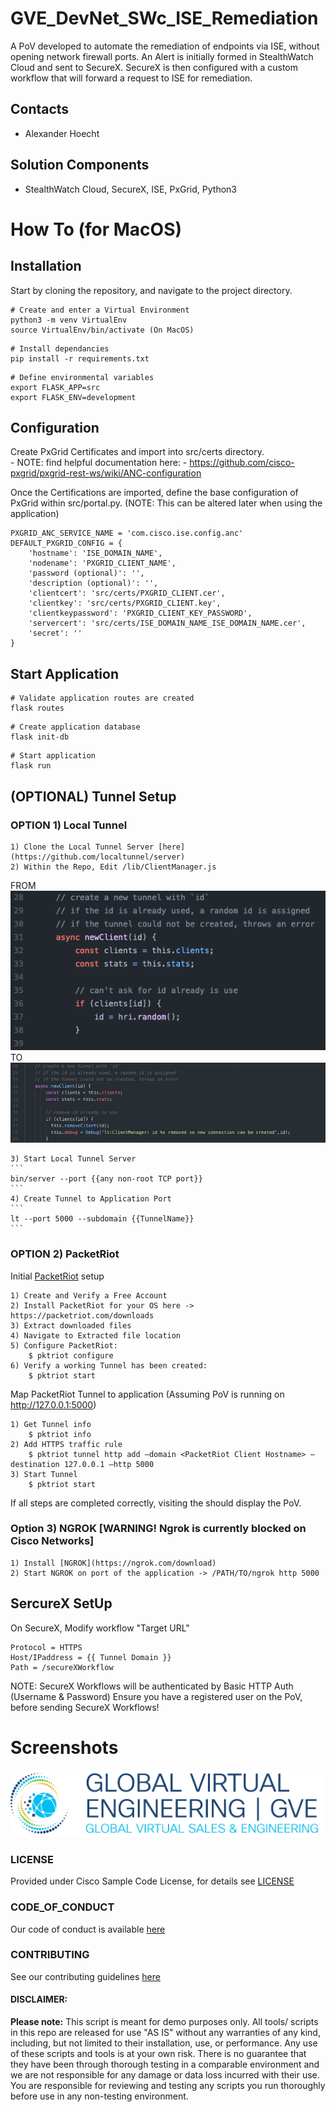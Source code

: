 # GVE_DevNet_SWc_ISE_Remediation
A PoV developed to automate the remediation of endpoints via ISE, without opening network firewall ports.
An Alert is initially formed in StealthWatch Cloud and sent to SecureX.
SecureX is then configured with a custom workflow that will forward a request to ISE for remediation.

## Contacts
* Alexander Hoecht

## Solution Components
* StealthWatch Cloud, SecureX, ISE, PxGrid, Python3

# How To (for MacOS)
## Installation
Start by cloning the repository, and navigate to the project directory.
```
# Create and enter a Virtual Environment
python3 -m venv VirtualEnv
source VirtualEnv/bin/activate (On MacOS)
```
```
# Install dependancies
pip install -r requirements.txt
```
```
# Define environmental variables
export FLASK_APP=src
export FLASK_ENV=development
```

## Configuration
Create PxGrid Certificates and import into src/certs directory.<br>
    - NOTE: find helpful documentation here:
        - https://github.com/cisco-pxgrid/pxgrid-rest-ws/wiki/ANC-configuration

Once the Certifications are imported, define the base configuration of PxGrid within src/portal.py.
(NOTE: This can be altered later when using the application)
```
PXGRID_ANC_SERVICE_NAME = 'com.cisco.ise.config.anc'
DEFAULT_PXGRID_CONFIG = {
	'hostname': 'ISE_DOMAIN_NAME',
    'nodename': 'PXGRID_CLIENT_NAME',
    'password (optional)': '',
    'description (optional)': '',
    'clientcert': 'src/certs/PXGRID_CLIENT.cer',
    'clientkey': 'src/certs/PXGRID_CLIENT.key',
    'clientkeypassword': 'PXGRID_CLIENT_KEY_PASSWORD',
    'servercert': 'src/certs/ISE_DOMAIN_NAME_ISE_DOMAIN_NAME.cer',
    'secret': ''
}
```

## Start Application
```
# Validate application routes are created
flask routes
```
```
# Create application database
flask init-db
```
```
# Start application
flask run
```

## (OPTIONAL) Tunnel Setup
### OPTION 1) Local Tunnel
    1) Clone the Local Tunnel Server [here](https://github.com/localtunnel/server)
    2) Within the Repo, Edit /lib/ClientManager.js
FROM<br>
![IMAGES/oldClientManager.png](IMAGES/oldClientManager.png)
<br>TO<br>
![IMAGES/newClientManager.png](IMAGES/newClientManager.png)
    
    3) Start Local Tunnel Server
    ```
    bin/server --port {{any non-root TCP port}}
    ```
    4) Create Tunnel to Application Port
    ```
    lt --port 5000 --subdomain {{TunnelName}}
    ```

### OPTION 2) PacketRiot
Initial [PacketRiot](https://packetriot.com/) setup

    1) Create and Verify a Free Account
    2) Install PacketRiot for your OS here -> https://packetriot.com/downloads
    3) Extract downloaded files
    4) Navigate to Extracted file location
    5) Configure PacketRiot:
        $ pktriot configure
    6) Verify a working Tunnel has been created:
        $ pktriot start

Map PacketRiot Tunnel to application
(Assuming PoV is running on http://127.0.0.1:5000)

    1) Get Tunnel info
		$ pktriot info
	2) Add HTTPS traffic rule
		$ pktriot tunnel http add —domain <PacketRiot Client Hostname> —destination 127.0.0.1 —http 5000
	3) Start Tunnel
		$ pktriot start
If all steps are completed correctly, visiting the <PacketRiot Client Hostname> should display the PoV.

### Option 3) NGROK [WARNING! Ngrok is currently blocked on Cisco Networks]
    1) Install [NGROK](https://ngrok.com/download)
    2) Start NGROK on port of the application -> /PATH/TO/ngrok http 5000

## SercureX SetUp
On SecureX, Modify workflow "Target URL"
```
Protocol = HTTPS
Host/IPaddress = {{ Tunnel Domain }}
Path = /secureXWorkflow
```
NOTE: SecureX Workflows will be authenticated by Basic HTTP Auth (Username & Password)
Ensure you have a registered user on the PoV, before sending SecureX Workflows!

# Screenshots

![/IMAGES/0image.png](/IMAGES/0image.png)

### LICENSE

Provided under Cisco Sample Code License, for details see [LICENSE](INTERNALDOCS/LICENSE.md)

### CODE_OF_CONDUCT

Our code of conduct is available [here](INTERNALDOCS/CODE_OF_CONDUCT.md)

### CONTRIBUTING

See our contributing guidelines [here](INTERNALDOCS/CONTRIBUTING.md)

#### DISCLAIMER:
<b>Please note:</b> This script is meant for demo purposes only. All tools/ scripts in this repo are released for use "AS IS" without any warranties of any kind, including, but not limited to their installation, use, or performance. Any use of these scripts and tools is at your own risk. There is no guarantee that they have been through thorough testing in a comparable environment and we are not responsible for any damage or data loss incurred with their use.
You are responsible for reviewing and testing any scripts you run thoroughly before use in any non-testing environment.
